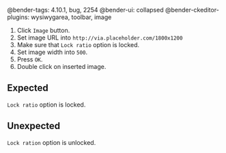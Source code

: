 @bender-tags: 4.10.1, bug, 2254
@bender-ui: collapsed
@bender-ckeditor-plugins: wysiwygarea, toolbar, image

1. Click `Image` button.
1. Set image URL into `http://via.placeholder.com/1800x1200`
1. Make sure that `Lock ratio` option is locked.
1. Set image width into `500`.
1. Press `OK`.
1. Double click on inserted image.

## Expected

`Lock ratio` option is locked.

## Unexpected

`Lock ration` option is unlocked.
